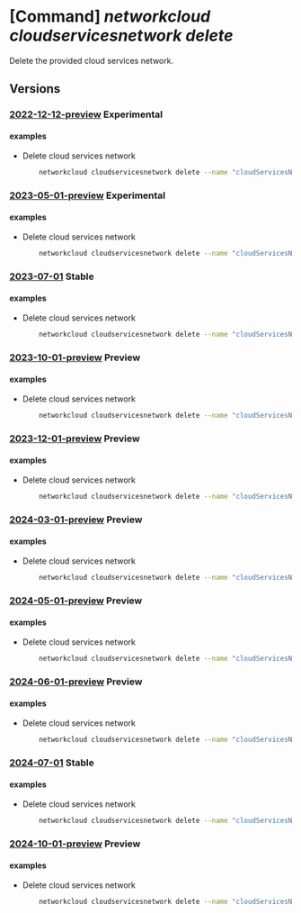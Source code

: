 # [Command] _networkcloud cloudservicesnetwork delete_

Delete the provided cloud services network.

## Versions

### [2022-12-12-preview](/Resources/mgmt-plane/L3N1YnNjcmlwdGlvbnMve30vcmVzb3VyY2Vncm91cHMve30vcHJvdmlkZXJzL21pY3Jvc29mdC5uZXR3b3JrY2xvdWQvY2xvdWRzZXJ2aWNlc25ldHdvcmtzL3t9/2022-12-12-preview.xml) **Experimental**

<!-- mgmt-plane /subscriptions/{}/resourcegroups/{}/providers/microsoft.networkcloud/cloudservicesnetworks/{} 2022-12-12-preview -->

#### examples

- Delete cloud services network
    ```bash
        networkcloud cloudservicesnetwork delete --name "cloudServicesNetworkName" --resource-group "resourceGroupName"
    ```

### [2023-05-01-preview](/Resources/mgmt-plane/L3N1YnNjcmlwdGlvbnMve30vcmVzb3VyY2Vncm91cHMve30vcHJvdmlkZXJzL21pY3Jvc29mdC5uZXR3b3JrY2xvdWQvY2xvdWRzZXJ2aWNlc25ldHdvcmtzL3t9/2023-05-01-preview.xml) **Experimental**

<!-- mgmt-plane /subscriptions/{}/resourcegroups/{}/providers/microsoft.networkcloud/cloudservicesnetworks/{} 2023-05-01-preview -->

#### examples

- Delete cloud services network
    ```bash
        networkcloud cloudservicesnetwork delete --name "cloudServicesNetworkName" --resource-group "resourceGroupName"
    ```

### [2023-07-01](/Resources/mgmt-plane/L3N1YnNjcmlwdGlvbnMve30vcmVzb3VyY2Vncm91cHMve30vcHJvdmlkZXJzL21pY3Jvc29mdC5uZXR3b3JrY2xvdWQvY2xvdWRzZXJ2aWNlc25ldHdvcmtzL3t9/2023-07-01.xml) **Stable**

<!-- mgmt-plane /subscriptions/{}/resourcegroups/{}/providers/microsoft.networkcloud/cloudservicesnetworks/{} 2023-07-01 -->

#### examples

- Delete cloud services network
    ```bash
        networkcloud cloudservicesnetwork delete --name "cloudServicesNetworkName" --resource-group "resourceGroupName"
    ```

### [2023-10-01-preview](/Resources/mgmt-plane/L3N1YnNjcmlwdGlvbnMve30vcmVzb3VyY2Vncm91cHMve30vcHJvdmlkZXJzL21pY3Jvc29mdC5uZXR3b3JrY2xvdWQvY2xvdWRzZXJ2aWNlc25ldHdvcmtzL3t9/2023-10-01-preview.xml) **Preview**

<!-- mgmt-plane /subscriptions/{}/resourcegroups/{}/providers/microsoft.networkcloud/cloudservicesnetworks/{} 2023-10-01-preview -->

#### examples

- Delete cloud services network
    ```bash
        networkcloud cloudservicesnetwork delete --name "cloudServicesNetworkName" --resource-group "resourceGroupName"
    ```

### [2023-12-01-preview](/Resources/mgmt-plane/L3N1YnNjcmlwdGlvbnMve30vcmVzb3VyY2Vncm91cHMve30vcHJvdmlkZXJzL21pY3Jvc29mdC5uZXR3b3JrY2xvdWQvY2xvdWRzZXJ2aWNlc25ldHdvcmtzL3t9/2023-12-01-preview.xml) **Preview**

<!-- mgmt-plane /subscriptions/{}/resourcegroups/{}/providers/microsoft.networkcloud/cloudservicesnetworks/{} 2023-12-01-preview -->

#### examples

- Delete cloud services network
    ```bash
        networkcloud cloudservicesnetwork delete --name "cloudServicesNetworkName" --resource-group "resourceGroupName"
    ```

### [2024-03-01-preview](/Resources/mgmt-plane/L3N1YnNjcmlwdGlvbnMve30vcmVzb3VyY2Vncm91cHMve30vcHJvdmlkZXJzL21pY3Jvc29mdC5uZXR3b3JrY2xvdWQvY2xvdWRzZXJ2aWNlc25ldHdvcmtzL3t9/2024-03-01-preview.xml) **Preview**

<!-- mgmt-plane /subscriptions/{}/resourcegroups/{}/providers/microsoft.networkcloud/cloudservicesnetworks/{} 2024-03-01-preview -->

#### examples

- Delete cloud services network
    ```bash
        networkcloud cloudservicesnetwork delete --name "cloudServicesNetworkName" --resource-group "resourceGroupName"
    ```

### [2024-05-01-preview](/Resources/mgmt-plane/L3N1YnNjcmlwdGlvbnMve30vcmVzb3VyY2Vncm91cHMve30vcHJvdmlkZXJzL21pY3Jvc29mdC5uZXR3b3JrY2xvdWQvY2xvdWRzZXJ2aWNlc25ldHdvcmtzL3t9/2024-05-01-preview.xml) **Preview**

<!-- mgmt-plane /subscriptions/{}/resourcegroups/{}/providers/microsoft.networkcloud/cloudservicesnetworks/{} 2024-05-01-preview -->

#### examples

- Delete cloud services network
    ```bash
        networkcloud cloudservicesnetwork delete --name "cloudServicesNetworkName" --resource-group "resourceGroupName"
    ```

### [2024-06-01-preview](/Resources/mgmt-plane/L3N1YnNjcmlwdGlvbnMve30vcmVzb3VyY2Vncm91cHMve30vcHJvdmlkZXJzL21pY3Jvc29mdC5uZXR3b3JrY2xvdWQvY2xvdWRzZXJ2aWNlc25ldHdvcmtzL3t9/2024-06-01-preview.xml) **Preview**

<!-- mgmt-plane /subscriptions/{}/resourcegroups/{}/providers/microsoft.networkcloud/cloudservicesnetworks/{} 2024-06-01-preview -->

#### examples

- Delete cloud services network
    ```bash
        networkcloud cloudservicesnetwork delete --name "cloudServicesNetworkName" --resource-group "resourceGroupName"
    ```

### [2024-07-01](/Resources/mgmt-plane/L3N1YnNjcmlwdGlvbnMve30vcmVzb3VyY2Vncm91cHMve30vcHJvdmlkZXJzL21pY3Jvc29mdC5uZXR3b3JrY2xvdWQvY2xvdWRzZXJ2aWNlc25ldHdvcmtzL3t9/2024-07-01.xml) **Stable**

<!-- mgmt-plane /subscriptions/{}/resourcegroups/{}/providers/microsoft.networkcloud/cloudservicesnetworks/{} 2024-07-01 -->

#### examples

- Delete cloud services network
    ```bash
        networkcloud cloudservicesnetwork delete --name "cloudServicesNetworkName" --resource-group "resourceGroupName"
    ```

### [2024-10-01-preview](/Resources/mgmt-plane/L3N1YnNjcmlwdGlvbnMve30vcmVzb3VyY2Vncm91cHMve30vcHJvdmlkZXJzL21pY3Jvc29mdC5uZXR3b3JrY2xvdWQvY2xvdWRzZXJ2aWNlc25ldHdvcmtzL3t9/2024-10-01-preview.xml) **Preview**

<!-- mgmt-plane /subscriptions/{}/resourcegroups/{}/providers/microsoft.networkcloud/cloudservicesnetworks/{} 2024-10-01-preview -->

#### examples

- Delete cloud services network
    ```bash
        networkcloud cloudservicesnetwork delete --name "cloudServicesNetworkName" --resource-group "resourceGroupName"
    ```
